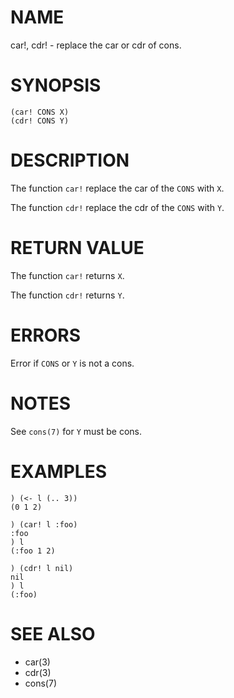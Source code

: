 # NAME
car!, cdr! - replace the car or cdr of cons.

# SYNOPSIS

    (car! CONS X)
    (cdr! CONS Y)

# DESCRIPTION
The function `car!` replace the car of the `CONS` with `X`.

The function `cdr!` replace the cdr of the `CONS` with `Y`.

# RETURN VALUE
The function `car!` returns `X`.

The function `cdr!` returns `Y`.

# ERRORS
Error if `CONS` or `Y` is not a cons.

# NOTES
See `cons(7)` for `Y` must be cons.

# EXAMPLES

    ) (<- l (.. 3))
    (0 1 2)

    ) (car! l :foo)
    :foo
    ) l
    (:foo 1 2)

    ) (cdr! l nil)
    nil
    ) l
    (:foo)

# SEE ALSO
- car(3)
- cdr(3)
- cons(7)
